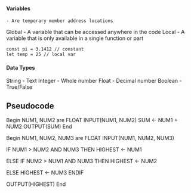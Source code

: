 #### Variables
	- Are temporary member address locations

Global - A variable that can be accessed anywhere in the code
Local - A variable that is only available in a single function or part

```
const pi = 3.1412 // constant
let temp = 25 // local var
```


#### Data Types
String - Text
Integer - Whole number
Float - Decimal number
Boolean - True/False


## Pseudocode


Begin
NUM1, NUM2 are FLOAT
INPUT(NUM1, NUM2)
SUM <- NUM1 + NUM2
OUTPUT(SUM)
End


Begin
NUM1, NUM2, NUM3 are FLOAT
INPUT(NUM1, NUM2, NUM3)

IF NUM1 > NUM2 AND NUM3 THEN
	HIGHEST <- NUM1

ELSE IF NUM2 > NUM1 AND NUM3 THEN
	HIGHEST <- NUM2

ELSE 
	HIGHEST <- NUM3
ENDIF 


OUTPUT(HIGHEST)
End







